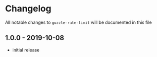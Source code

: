# Changelog

All notable changes to `guzzle-rate-limit` will be documented in this file

## 1.0.0 - 2019-10-08

- initial release
